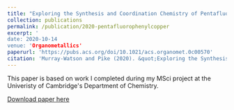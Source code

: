 ```yaml
---
title: "Exploring the Synthesis and Coordination Chemistry of Pentafluorophenylcopper: Organocopper Polyanions and Coordination Networks"
collection: publications
permalink: /publication/2020-pentafluorophenylcopper
excerpt: '
date: 2020-10-14
venue: 'Organometallics'
paperurl: 'https://pubs.acs.org/doi/10.1021/acs.organomet.0c00570'
citation: 'Murray-Watson and Pike (2020). &quot;Exploring the Synthesis and Coordination Chemistry of Pentafluorophenylcopper: Organocopper Polyanions and Coordination Netowrks&quot; <i>Organometallics</i>. 1(2).'
---
```

This paper is based on work I completed during my MSci project at the Univeristy of Cambridge's Department of Chemistry.

[Download paper here](http://academicpages.github.io/files/paper2.pdf)
